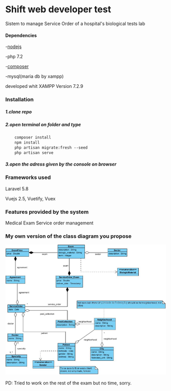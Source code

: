 # Shift web developer test
Sistem to manage Service Order of a hospital's biological tests lab

#### Dependencies
 
    
-[nodejs](https://nodejs.org/dist/v10.16.0/node-v10.16.0-x64.msi)

-php 7.2

-[composer ](https://getcomposer.org/Composer-Setup.exe)

-mysql(maria db by xampp)
    
developed whit XAMPP Version 7.2.9
    
### Installation

##### 1.clone repo

##### 2.open terminal on folder and type
 
        composer install
        npm install
        php artisan migrate:fresh --seed
        php artisan serve

##### 3.open the adress given by the console on browser
        
### Frameworks used

Laravel 5.8

Vuejs 2.5, Vuetify, Vuex

### Features provided by the system

Medical Exam Service order management

  
### My own version of the class diagram you propose

![my custom diagram](https://github.com/michafrometa/Shift/blob/master/public/img/class_diagram.jpg)

PD: Tried to work on the rest of the exam but no time, sorry.